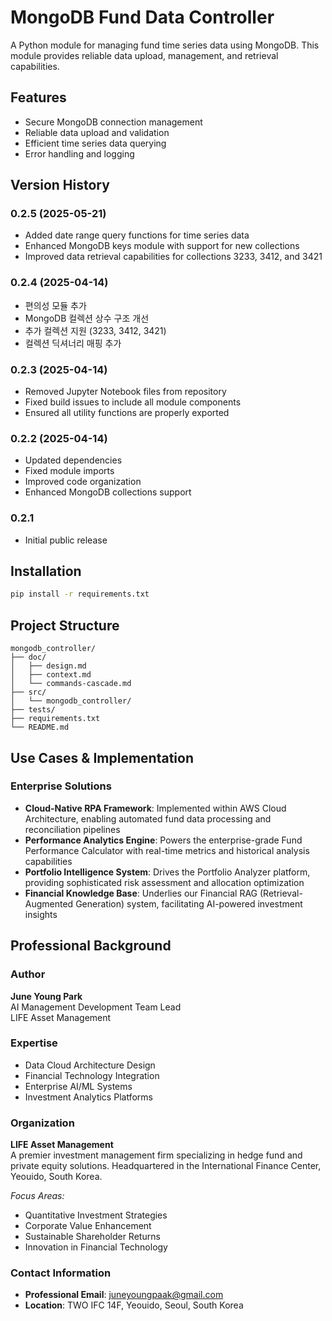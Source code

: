 # MongoDB Fund Data Controller

A Python module for managing fund time series data using MongoDB. This module provides reliable data upload, management, and retrieval capabilities.

## Features

- Secure MongoDB connection management
- Reliable data upload and validation
- Efficient time series data querying
- Error handling and logging

## Version History

### 0.2.5 (2025-05-21)
- Added date range query functions for time series data
- Enhanced MongoDB keys module with support for new collections
- Improved data retrieval capabilities for collections 3233, 3412, and 3421

### 0.2.4 (2025-04-14)
- 편의성 모듈 추가
- MongoDB 컬렉션 상수 구조 개선
- 추가 컬렉션 지원 (3233, 3412, 3421)
- 컬렉션 딕셔너리 매핑 추가

### 0.2.3 (2025-04-14)
- Removed Jupyter Notebook files from repository
- Fixed build issues to include all module components
- Ensured all utility functions are properly exported

### 0.2.2 (2025-04-14)
- Updated dependencies
- Fixed module imports
- Improved code organization
- Enhanced MongoDB collections support

### 0.2.1
- Initial public release

## Installation

```bash
pip install -r requirements.txt
```

## Project Structure

```
mongodb_controller/
├── doc/
│   ├── design.md
│   ├── context.md
│   └── commands-cascade.md
├── src/
│   └── mongodb_controller/
├── tests/
├── requirements.txt
└── README.md
```

## Use Cases & Implementation

### Enterprise Solutions

- **Cloud-Native RPA Framework**: Implemented within AWS Cloud Architecture, enabling automated fund data processing and reconciliation pipelines
- **Performance Analytics Engine**: Powers the enterprise-grade Fund Performance Calculator with real-time metrics and historical analysis capabilities
- **Portfolio Intelligence System**: Drives the Portfolio Analyzer platform, providing sophisticated risk assessment and allocation optimization
- **Financial Knowledge Base**: Underlies our Financial RAG (Retrieval-Augmented Generation) system, facilitating AI-powered investment insights

## Professional Background

### Author

**June Young Park**  
AI Management Development Team Lead  
LIFE Asset Management

### Expertise

- Data Cloud Architecture Design
- Financial Technology Integration
- Enterprise AI/ML Systems
- Investment Analytics Platforms

### Organization

**LIFE Asset Management**  
A premier investment management firm specializing in hedge fund and private equity solutions. Headquartered in the International Finance Center, Yeouido, South Korea.

_Focus Areas:_

- Quantitative Investment Strategies
- Corporate Value Enhancement
- Sustainable Shareholder Returns
- Innovation in Financial Technology

### Contact Information

- **Professional Email**: juneyoungpaak@gmail.com
- **Location**: TWO IFC 14F, Yeouido, Seoul, South Korea
